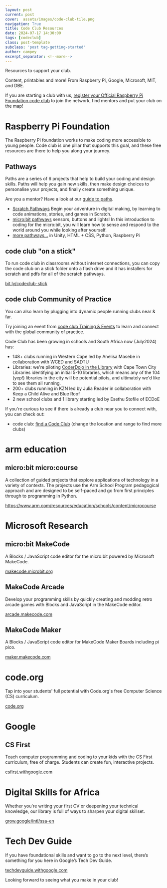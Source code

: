 ```yaml
---
layout: post
current: post
cover:  assets/images/code-club-tile.png
navigation: True
title: Code Club Resources
date: 2024-07-17 14:30:00
tags: [codeclub]
class: post-template
subclass: 'post tag-getting-started'
author: campey
excerpt_separator: <!--more-->
---
```


Resources to support your club.

Content, printables and more! From Raspberry Pi, Google, Microsoft, MIT, and DBE.

If you are starting a club with us, [register your Official Raspberry Pi Foundation code club](https://codeclub.org/p/coder-level-up) to join the network, find mentors and put your club on the map!

<!--more-->

# Raspberry Pi Foundation

The Raspberry Pi foundation works to make coding more accessible to young people. Code club is one pillar that supports this goal, and these free resources are there to help you along your journey.

## Pathways

Paths are a series of 6 projects that help to build your coding and design skills. Paths will help you gain new skills, then make design choices to personalise your projects, and finally create something unique.

Are you a mentor? Have a look at our [guide to paths](https://projects.raspberrypi.org/en/projects/321-make-mentor-guide).

 * [Scratch Pathways](https://projects.raspberrypi.org/en/collections/scratch) Begin your adventure in digital making, by learning to code animations, stories, and games in Scratch.
 * [micro:bit pathways](https://projects.raspberrypi.org/en/collections/microbit) sensors, buttons and lights! In this introduction to coding for the micro:bit, you will learn how to sense and respond to the world around you while looking after yourself.
 * [more pathways...](https://projects.raspberrypi.org/en/paths) in Unity, HTML + CSS, Python, Raspberry Pi


## code club "on a stick"

To run code club in classrooms without internet connections, you can copy the code club on a stick folder onto a flash drive and it has installers for scratch and pdfs for all of the scratch pathways. 

[bit.ly/codeclub-stick](https://bit.ly/codeclub-stick)

## code club Community of Practice

You can also learn by plugging into dynamic people running clubs near & far.

Try joining an event from [code club Training & Events](https://codeclub.org/en/events) to learn and connect with the global community of practice.

Code Club has been growing in schools and South Africa now (July2024) has:
 * 148+ clubs running in Western Cape led by Anelisa Masebe in collaboration with WCED and SADTU
 * Libraries: we're piloting [CoderDojo in the Library](https://help.coderdojo.com/cdkb/s/article/CoderDojo-in-the-library) with Cape Town City Libraries identifying an initial 5-10 libraries, which means any of the 104 (yep!) libraries in the city will be potential pilots, and ultimately we'd like to see them all running.
 * 200+ clubs running in KZN led by Julia Reader in collaboration with Keep a Child Alive and Blue Roof
 * 2 new school clubs and 1 library starting led by Esethu Stofile of ECDoE


If you're curious to see if there is already a club near you to connect with, you can check out:
 * code club: [find a Code Club](https://codeclub.org/en/clubs?clubs_search%5Bcountry%5D=ZA&clubs_search%5Bq%5D=cape+town&commit=Find+a+Code+Club) (change the location and range to find more clubs)

# arm education

## micro:bit micro:course

A collection of guided projects that explore applications of technology in a variety of contexts. The projects use the Arm School Program pedagogical approach and are designed to be self-paced and go from first principles through to programming in Python.

https://www.arm.com/resources/education/schools/content/microcourse

# Microsoft Research

## micro:bit MakeCode
A Blocks / JavaScript code editor for the micro:bit powered by Microsoft MakeCode.

[makecode.microbit.org](https://makecode.microbit.org)

## MakeCode Arcade
Develop your programming skills by quickly creating and modding retro arcade games with Blocks and JavaScript in the MakeCode editor.

[arcade.makecode.com](https://arcade.makecode.com)

## MakeCode Maker
A Blocks / JavaScript code editor for MakeCode Maker Boards including pi pico.

[maker.makecode.com](https://maker.makecode.com)

# code.org
Tap into your students' full potential with Code.org's free Computer Science (CS) curriculum.

[code.org](https://code.org/) 

# Google

## CS First
Teach computer programming and coding to your kids with the CS First curriculum, free of charge. Students can create fun, interactive projects.

[csfirst.withgoogle.com](https://csfirst.withgoogle.com/s/en/home)


# Digital Skills for Africa
Whether you're writing your first CV or deepening your technical knowledge, our library is full of ways to sharpen your digital skillset.

[grow.google/intl/ssa-en](https://grow.google/intl/ssa-en/#filter)

# Tech Dev Guide
If you have foundational skills and want to go to the next level, there’s something for you here in Google’s Tech Dev Guide.

[techdevguide.withgoogle.com](https://techdevguide.withgoogle.com)


Looking forward to seeing what you make in your club!
